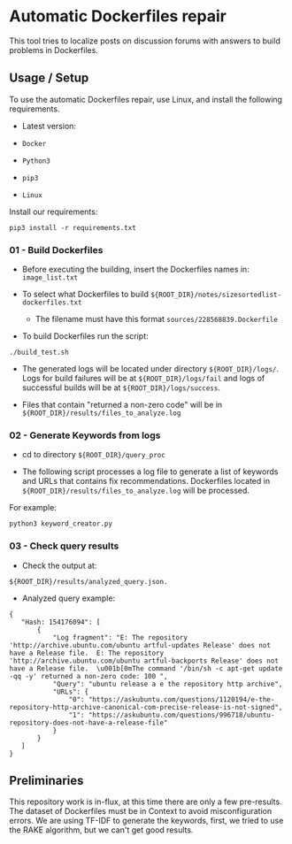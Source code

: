 # Automatic Dockerfiles repair
 This tool tries to localize posts on discussion forums
with answers to build problems in Dockerfiles.

 ## Usage / Setup
To use the automatic Dockerfiles repair, use Linux, and install the following requirements.

- Latest version: 

- `Docker`
- `Python3`
- `pip3`
- `Linux`

Install our requirements:

```
pip3 install -r requirements.txt
```

### 01 - Build Dockerfiles

- Before executing the building, insert the Dockerfiles names in: `image_list.txt`

- To select what Dockerfiles to build `${ROOT_DIR}/notes/sizesortedlist-dockerfiles.txt`
    - The filename must have this format `sources/228568839.Dockerfile`

- To build Dockerfiles run the script:

```
./build_test.sh
```

- The generated logs will be located under directory `${ROOT_DIR}/logs/`. Logs for build failures
  will be at `${ROOT_DIR}/logs/fail` and logs of successful builds will be at `${ROOT_DIR}/logs/success`.

- Files that contain "returned a non-zero code" will be in `${ROOT_DIR}/results/files_to_analyze.log`

### 02 - Generate Keywords from logs

- cd to directory `${ROOT_DIR}/query_proc`

- The following script processes a log file to generate a list of keywords and URLs 
that contains fix recommendations. Dockerfiles located in `${ROOT_DIR}/results/files_to_analyze.log` will be processed.

For example:

```
python3 keyword_creator.py
```

### 03 - Check query results

- Check the output at: 

```
${ROOT_DIR}/results/analyzed_query.json.
```

 - Analyzed query example:

 ```
 {
    "Hash: 154176094": [
        {
            "Log fragment": "E: The repository 'http://archive.ubuntu.com/ubuntu artful-updates Release' does not have a Release file.  E: The repository 'http://archive.ubuntu.com/ubuntu artful-backports Release' does not have a Release file.  \u001b[0mThe command '/bin/sh -c apt-get update -qq -y' returned a non-zero code: 100 ",
            "Query": "ubuntu release a e the repository http archive",
            "URLs": {
                "0": "https://askubuntu.com/questions/1120194/e-the-repository-http-archive-canonical-com-precise-release-is-not-signed",
                "1": "https://askubuntu.com/questions/996718/ubuntu-repository-does-not-have-a-release-file"
            }
        }
    ]
}
 ```

 ## Preliminaries

This repository work is in-flux, at this time there are only a few pre-results. The dataset of Dockerfiles must be in Context to avoid misconfiguration errors. We are using TF-IDF to generate the keywords, first, we tried to use the RAKE algorithm, but we can't get good results.